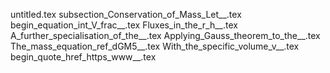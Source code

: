 untitled.tex
subsection_Conservation_of_Mass_Let__.tex
begin_equation_int_V_frac__.tex
Fluxes_in_the_r_h__.tex
A_further_specialisation_of_the__.tex
Applying_Gauss_theorem_to_the__.tex
The_mass_equation_ref_dGM5__.tex
With_the_specific_volume_v__.tex
begin_quote_href_https_www__.tex
